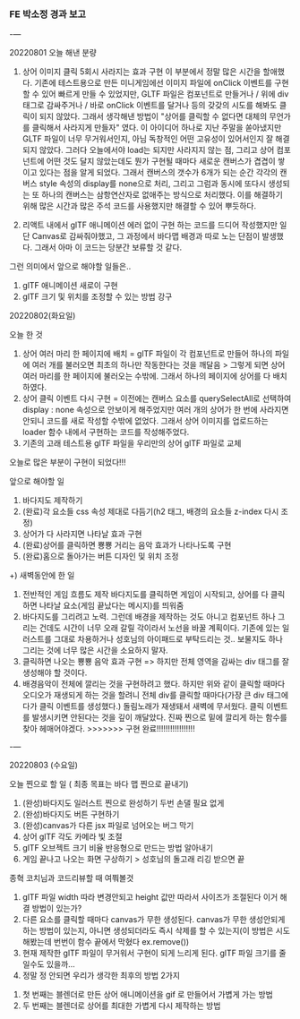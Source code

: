 ### FE 박소정 경과 보고
-—

20220801
오늘 해낸 분량
1. 상어 이미지 클릭 5회시 사라지는 효과 구현
이 부분에서 정말 많은 시간을 할애했다. 기존에 테스트용으로 만든 미니게임에선 이미지 파일에 onClick 이벤트를 구현할 수 있어 빠르게 만들 수 있었지만, GLTF 파일은 컴포넌트로 만들거나 / 위에 div 태그로 감싸주거나 / 바로 onClick 이벤트를 달거나 등의 갖갖의 시도를 해봐도 클릭이 되지 않았다. 그래서 생각해낸 방법이 "상어를 클릭할 수 없다면 대체의 무언가를 클릭해서 사라지게 만들자" 였다. 이 아이디어 하나로 지난 주말을 쏟아냈지만 GLTF 파일이 너무 무거워서인지, 아님 독창적인 어떤 고유성이 있어서인지 잘 해결되지 않았다. 그러다 오늘에서야 load는 되지만 사라지지 않는 점, 그리고 상어 컴포넌트에 어떤 것도 달지 않았는데도 뭔가 구현될 때마다 새로운 캔버스가 겹겹이 쌓이고 있다는 점을 알게 되었다. 그래서 캔버스의 갯수가 6개가 되는 순간 각각의 캔버스 style 속성의 display를 none으로 처리, 그리고 그럼과 동시에 또다시 생성되는 또 하나의 캔버스는 삼항연산자로 없애주는 방식으로 처리했다. 이를 해결하기 위해 많은 시간과 많은 주석 코드를 사용했지만 해결할 수 있어 뿌듯하다.

2. 리액트 내에서 glTF 애니메이션 에러 없이 구현
하는 코드를 드디어 작성했지만 일단 Canvas로 감싸줘야했고, 그 과정에서 바다맵 배경과 따로 노는 단점이 발생했다. 그래서 아마 이 코드는 당분간 보류할 것 같다.

그런 의미에서 앞으로 해야할 일들은..
1. glTF 애니메이션 새로이 구현
2. glTF 크기 및 위치를 조정할 수 있는 방법 강구



20220802(화요일)

오늘 한 것
1. 상어 여러 마리 한 페이지에 배치 = glTF 파일이 각 컴포넌트로 만들어 하나의 파일에 여러 개를 불러오면 최초의 하나만 작동한다는 것을 깨달음 > 그렇게 되면 상어 여러 마리를 한 페이지에 불러오는 수밖에. 그래서 하나의 페이지에 상어를 다 배치하였다.
2. 상어 클릭 이벤트 다시 구현 = 이전에는 캔버스 요소를 querySelectAll로 선택하여 display : none 속성으로 안보이게 해주었지만 여러 개의 상어가 한 번에 사라지면 안되니 코드를 새로 작성할 수밖에 없었다. 그래서 상어 이미지를 업로드하는 loader 함수 내에서 구현하는 코드를 작성해주었다.
3. 기존의 고래 테스트용 glTF 파일을 우리만의 상어 glTF 파일로 교체

오늘로 많은 부분이 구현이 되었다!!!

앞으로 해야할 일
1. 바다지도 제작하기
2. (완료)각 요소들 css 속성 제대로 다듬기(h2 태그, 배경의 요소들 z-index 다시 조정)
3. 상어가 다 사라지면 나타날 효과 구현
4. (완료)상어를 클릭하면 뿅뿅 거리는 음악 효과가 나타나도록 구현
5. (완료)홈으로 돌아가는 버튼 디자인 및 위치 조정

+) 새벽동안에 한 일
1. 전반적인 게임 흐름도 제작
바다지도를 클릭하면 게임이 시작되고, 상어를 다 클릭하면 나타날 요소(게임 끝났다는 메시지)를 띄워줌
2. 바다지도를 그리려고 노력. 그런데 배경을 제작하는 것도 아니고 컴포넌트 하나 그리는 건데도 시간이 너무 오래 갈릴 각이라서 노선을 바꿀 계획이다. 기존에 있는 일러스트를 그대로 차용하거나 성호님의 아이패드로 부탁드리는 것.. 보물지도 하나 그리는 것에 너무 많은 시간을 소요하지 말자.
3. 클릭하면 나오는 뿅뿅 음악 효과 구현 => 하지만 전체 영역을 감싸는 div 태그를 잘 생성해야 할 것이다.
4. 배경음악이 전체에 깔리는 것을 구현하려고 했다. 하지만 위와 같이 클릭할 때마다 오디오가 재생되게 하는 것을 할려니 전체 div를 클릭할 때마다(가장 큰 div 태그에다가 클릭 이벤트를 생성했다.) 돌림노래가 재생돼서 새벽에 무서웠다. 클릭 이벤트를 발생시키면 안된다는 것을 깊이 깨달았다. 진짜 찐으로 밑에 깔리게 하는 함수를 찾아 헤매어야겠다. >>>>>>> 구현 완료!!!!!!!!!!!!!!!!!

-—

20220803 (수요일)

오늘 찐으로 할 일 ( 최종 목표는 바다 맵 찐으로 끝내기)
1. (완성)바다지도 일러스트 찐으로 완성하기 두번 손댈 필요 없게
2. (완성)바다지도 버튼 구현하기
3. (완성)canvas가 다른 jsx 파일로 넘어오는 버그 막기
4. 상어 glTF 각도 카메라 빛 조절
5. glTF 오브젝트 크기 비율 반응형으로 만드는 방법 알아내기
6. 게임 끝나고 나오는 화면 구상하기 > 성호님의 돌고래 리깅 받으면 끝

종혁 코치님과 코드리뷰할 때 여쭤볼것
1. glTF 파일 width 따라 변경안되고 height 값만 따라서 사이즈가 조절된다 이거 해결 방법이 있는가?
2. 다른 요소를 클릭할 때마다 canvas가 무한 생성된다. canvas가 무한 생성안되게 하는 방법이 있는지, 아니면 생성되더라도 즉시 삭제를 할 수 있는지(이 방법은 시도해봤는데 번번이 함수 끝에서 막혔다 ex.remove())
3. 현재 제작한 glTF 파일이 무거워서 구현이 되게 느리게 된다. glTF 파일 크기를 줄일수도 있을까…
4. 정말 정 안되면 우리가 생각한 최후의 방법 2가지
1) 첫 번째는 블렌더로 만든 상어 애니메이션을 gif 로 만들어서 가볍게 가는 방법
2) 두 번째는 블렌더로 상어를 최대한 가볍게 다시 제작하는 방법